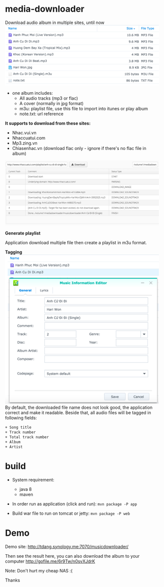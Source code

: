 # media-downloader

Download audio album in multiple sites, until now 
![alt ui](docs/album-list.png)
- one album includes:
    + All audio tracks (mp3 or flac)
    + A cover (normally in jpg format)
    + m3u: playlist file, use this file to import into itunes or play album
    + note.txt: url reference

**It supports to download from these sites:**

- Nhac.vui.vn
- Nhaccuatui.com
- Mp3.zing.vn
- Chiasenhac.vn (download flac only - ignore if there's no flac file in album)

![alt ui](docs/ui-web-interface.png)

**Generate playlist**

Application download multiple file then create a playlist in m3u format.

**Tagging**
![alt tagging](docs/tagging.png)
By default, the downloaded file name does not look good, the application correct and make it readable.
Beside that, all audio files will be tagged in following fields:

    + Song title
    + Track number
    + Total track number
    + Album
    + Artist

# build
- System requirement:
    - java 8
    - maven

- In order run as application (click and run): `mvn package -P app`
- Build war file to run on tomcat or jetty: `mvn package -P web`

# Demo
Demo site:
http://tdang.synology.me:7070/musicdownloader/

Then see the result here, you can also download the album to your computer
http://gofile.me/6r9Tw/n0svXJdrK

Note: Don't hurt my cheap NAS :(

Thanks